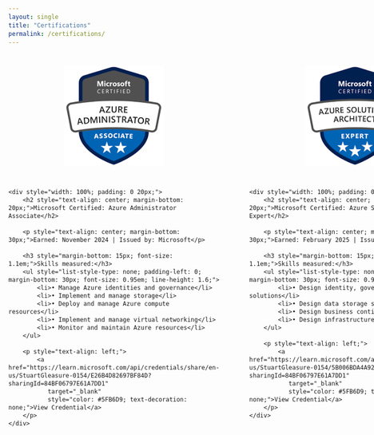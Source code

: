 ```yaml
---
layout: single
title: "Certifications"
permalink: /certifications/
---
```

<div style="display: grid; grid-template-columns: repeat(2, 1fr); gap: 60px; margin: 40px 0;">

<div style="display: flex; flex-direction: column; align-items: center; text-align: left;">
    <img src="/assets/images/az104-badge.png" alt="AZ-104 Badge" style="width: 200px; margin-bottom: 30px;">
    
    <div style="width: 100%; padding: 0 20px;">
        <h2 style="text-align: center; margin-bottom: 20px;">Microsoft Certified: Azure Administrator Associate</h2>
        
        <p style="text-align: center; margin-bottom: 30px;">Earned: November 2024 | Issued by: Microsoft</p>
        
        <h3 style="margin-bottom: 15px; font-size: 1.1em;">Skills measured:</h3>
        <ul style="list-style-type: none; padding-left: 0; margin-bottom: 30px; font-size: 0.95em; line-height: 1.6;">
            <li>• Manage Azure identities and governance</li>
            <li>• Implement and manage storage</li>
            <li>• Deploy and manage Azure compute resources</li>
            <li>• Implement and manage virtual networking</li>
            <li>• Monitor and maintain Azure resources</li>
        </ul>
        
        <p style="text-align: left;">
            <a href="https://learn.microsoft.com/api/credentials/share/en-us/StuartGleasure-0154/E26B4D82697BF84D?sharingId=84BF06797E61A7DD1" 
               target="_blank" 
               style="color: #5FB6D9; text-decoration: none;">View Credential</a>
        </p>
    </div>
</div>

<div style="display: flex; flex-direction: column; align-items: center; text-align: left;">
    <img src="/assets/images/az305-badge.png" alt="AZ-305 Badge" style="width: 200px; margin-bottom: 30px;">
    
    <div style="width: 100%; padding: 0 20px;">
        <h2 style="text-align: center; margin-bottom: 20px;">Microsoft Certified: Azure Solutions Architect Expert</h2>
        
        <p style="text-align: center; margin-bottom: 30px;">Earned: February 2025 | Issued by: Microsoft</p>
        
        <h3 style="margin-bottom: 15px; font-size: 1.1em;">Skills measured:</h3>
        <ul style="list-style-type: none; padding-left: 0; margin-bottom: 30px; font-size: 0.95em; line-height: 1.6;">
            <li>• Design identity, governance, and monitoring solutions</li>
            <li>• Design data storage solutions</li>
            <li>• Design business continuity solutions</li>
            <li>• Design infrastructure solutions</li>
        </ul>
        
        <p style="text-align: left;">
            <a href="https://learn.microsoft.com/api/credentials/share/en-us/StuartGleasure-0154/5B006BDA4A927A05?sharingId=84BF06797E61A7DD1" 
               target="_blank" 
               style="color: #5FB6D9; text-decoration: none;">View Credential</a>
        </p>
    </div>
</div>

</div>

<!--<div style="margin-bottom: 40px;"></div>

<div class="certification" style="margin-bottom: 40px;">
  <img src="/assets/images/az104-badge.png" alt="AZ-104 Badge" style="width: 150px;">
  <div class="details">
    <h3>Microsoft Certified: Azure Administrator Associate</h3>
    <p>Earned: November 2024 | Issued by: Microsoft</p>
    <p>Skills: Azure identity management, networking, and resource monitoring.</p>
    <a href="[Your Credly AZ-104 URL]" target="_blank">View Credential</a>
  </div>
</div>
<div class="certification" style="margin-bottom: 40px;">
  <img src="/assets/images/az305-badge.png" alt="AZ-305 Badge" style="width: 150px;">
  <div class="details">
    <h3>Microsoft Certified: Azure Solutions Architect Expert</h3>
    <p>Earned: February 2025 | Issued by: Microsoft</p>
    <p>Skills: Designing secure, scalable Azure architectures.</p>
    <a href="[Your Credly AZ-305 URL]" target="_blank">View Credential</a>
  </div>
</div>-->



<!--<div class="certification">
  <img src="/assets/images/az104-badge.png" alt="AZ-104 Badge" style="width: 150px;">
  <div class="details">
    <h3>Microsoft Certified: Azure Administrator Associate</h3>
    <p>Earned: November 2024 | Issued by: Microsoft</p>
    <p>Skills: Azure identity management, networking, and resource monitoring.</p>
    <a href="[https://learn.microsoft.com/api/credentials/share/en-us/StuartGleasure-0154/E26B4D82697BF84D?sharingId=84BF06797E61A7DD]" target="_blank">View Credential</a>
  </div>
</div>



<div class="certification" style="margin-bottom: 30px;">
  <img src="/assets/images/az305-badge.png" alt="AZ-305 Badge" style="width: 150px;">
  <div class="details">
    <h3>Microsoft Certified: Azure Solutions Architect Expert</h3>
    <p>Earned: February 2025 | Issued by: Microsoft</p>
    <p>Skills Measured:</p>
    <p>Design identity, governance, and monitoring solutions</p> 
    <p>Design data storage solutions</p>
    <p>Design business continuity solutions</p>
    <p>Design infrastructure solutions</p>
    <a href="[https://learn.microsoft.com/api/credentials/share/en-us/StuartGleasure-0154/5B006BDA4A927A05?sharingId=84BF06797E61A7DD]" target="_blank">View Credential</a>
  </div>
</div>-->